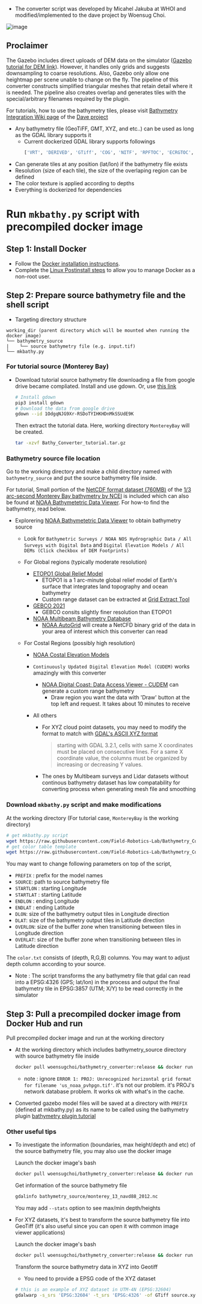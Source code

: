 * The converter script was developed by Micahel Jakuba at WHOI and modified/implemented to the dave project by Woensug Choi.

![image](https://user-images.githubusercontent.com/7955120/149531647-2ba86a11-955d-4684-9d0b-bd53ea0fec3d.png)

## Proclaimer
The Gazebo includes direct uploads of DEM data on the simulator ([Gazebo tutorial for DEM link](http://gazebosim.org/tutorials?tut=dem&cat=build_world)). However, it handles only grids and suggests downsampling to coarse resolutions. Also, Gazebo only allow one heightmap per scene unable to change on the fly. The pipeline of this converter constructs simplified triangular meshes that retain detail where it is needed. The pipeline also creates overlap and generates tiles with the special/arbitrary filenames required by the plugin.

For tutorials, how to use the bathymetry tiles, please visit [Bathymetry Integration Wiki page](https://github.com/Field-Robotics-Lab/dave/wiki/Bathymetry-Integration) of the [Dave project](https://github.com/Field-Robotics-Lab/dave/wiki)

- Any bathymetry file (GeoTiFF, GMT, XYZ, and etc..) can be used as long as the GDAL library supports it
  - Current dockerized GDAL library supports followings
    ```bash
    ['VRT', 'DERIVED', 'GTiff', 'COG', 'NITF', 'RPFTOC', 'ECRGTOC', 'HFA', 'SAR_CEOS', 'CEOS', 'JAXAPALSAR', 'GFF', 'ELAS', 'ESRIC', 'AIG', 'AAIGrid', 'GRASSASCIIGrid', 'ISG', 'SDTS', 'DTED', 'PNG', 'JPEG', 'MEM', 'JDEM', 'GIF', 'BIGGIF', 'ESAT', 'FITS', 'BSB', 'XPM', 'BMP', 'DIMAP', 'AirSAR', 'RS2', 'SAFE', 'PCIDSK', 'PCRaster', 'ILWIS', 'SGI', 'SRTMHGT', 'Leveller', 'Terragen', 'GMT', 'netCDF', 'HDF4', 'HDF4Image', 'ISIS3', 'ISIS2', 'PDS', 'PDS4', 'VICAR', 'TIL', 'ERS', 'JP2OpenJPEG', 'L1B', 'FIT', 'GRIB', 'RMF', 'WCS', 'WMS', 'MSGN', 'RST', 'INGR', 'GSAG', 'GSBG', 'GS7BG', 'COSAR', 'TSX', 'COASP', 'R', 'MAP', 'KMLSUPEROVERLAY', 'WEBP', 'PDF', 'Rasterlite', 'MBTiles', 'PLMOSAIC', 'CALS', 'WMTS', 'SENTINEL2', 'MRF', 'TileDB', 'PNM', 'DOQ1', 'DOQ2', 'PAux', 'MFF', 'MFF2', 'FujiBAS', 'GSC', 'FAST', 'BT', 'LAN', 'CPG', 'IDA', 'NDF', 'EIR', 'DIPEx', 'LCP', 'GTX', 'LOSLAS', 'NTv2', 'CTable2', 'ACE2', 'SNODAS', 'KRO', 'ROI_PAC', 'RRASTER', 'BYN', 'ARG', 'RIK', 'USGSDEM', 'GXF', 'DODS', 'KEA', 'BAG', 'HDF5', 'HDF5Image', 'NWT_GRD', 'NWT_GRC', 'ADRG', 'SRP', 'BLX', 'PostGISRaster', 'SAGA', 'XYZ', 'HF2', 'OZI', 'CTG', 'ZMap', 'NGSGEOID', 'IRIS', 'PRF', 'RDA', 'EEDAI', 'EEDA', 'DAAS', 'SIGDEM', 'TGA', 'OGCAPI', 'STACTA', 'STACIT', 'GNMFile', 'GNMDatabase', 'ESRI Shapefile', 'MapInfo File', 'UK .NTF', 'LVBAG', 'OGR_SDTS', 'S57', 'DGN', 'OGR_VRT', 'REC', 'Memory', 'CSV', 'NAS', 'GML', 'GPX', 'LIBKML', 'KML', 'GeoJSON', 'GeoJSONSeq', 'ESRIJSON', 'TopoJSON', 'Interlis 1', 'Interlis 2', 'OGR_GMT', 'GPKG', 'SQLite', 'OGR_DODS', 'WAsP', 'PostgreSQL', 'OpenFileGDB', 'DXF', 'CAD', 'FlatGeobuf', 'Geoconcept', 'GeoRSS', 'GPSTrackMaker', 'VFK', 'PGDUMP', 'OSM', 'GPSBabel', 'OGR_PDS', 'WFS', 'OAPIF', 'EDIGEO', 'SVG', 'CouchDB', 'Cloudant', 'Idrisi', 'ARCGEN', 'XLS', 'ODS', 'XLSX', 'Elasticsearch', 'Carto', 'AmigoCloud', 'SXF', 'Selafin', 'JML', 'PLSCENES', 'CSW', 'VDV', 'GMLAS', 'MVT', 'NGW', 'MapML', 'TIGER', 'AVCBin', 'AVCE00', 'GenBin', 'ENVI', 'EHdr', 'ISCE', 'Zarr', 'HTTP']
    ```
- Can generate tiles at any position (lat/lon) if the bathymetry file exists
- Resolution (size of each tile), the size of the overlaping region can be defined
- The color texture is applied according to depths
- Everything is dockerized for dependencies

# Run `mkbathy.py` script with precompiled docker image

## Step 1: Install Docker
* Follow the [Docker installation instructions](https://docs.docker.com/engine/install/ubuntu/).
* Complete the [Linux Postinstall steps](https://docs.docker.com/engine/install/linux-postinstall/) to allow you to manage Docker as a non-root user.

## Step 2: Prepare source bathymetry file and the shell script
- Targeting directory structure
```
working_dir (parent directory which will be mounted when running the docker image)
└── bathymetry_source
|    └── source bathymetry file (e.g. input.tif)
└── mkbathy.py
```

### For tutorial source (Monterey Bay)
- Download tutorial source bathymetry file
   downloading a file from google drive became compliated. Install and use gdown. Or, use [this link](https://drive.google.com/file/d/1OdgqNJG9Xr-RSDoTYIHKHDnMkSSUdE9K/view?usp=sharing)

   ```bash
   # Install gdown
   pip3 install gdown
   # Download the data from google drive
   gdown --id 1OdgqNJG9Xr-RSDoTYIHKHDnMkSSUdE9K
   ```

   Then extract the tutorial data. Here, working directory `MontereyBay` will be created.

   ```bash
   tar -xzvf Bathy_Converter_tutorial.tar.gz
   ```


### Bathymetry source file location
Go to the working directory and make a child directory named with `bathymetry_source` and put the source bathymetry file inside.

For tutorial, Small portion of the [NetCDF format dataset (760MB)](https://www.ngdc.noaa.gov/thredds/fileServer/regional/monterey_13_navd88_2012.nc) of the [1/3 arc-second Monterey Bay bathymetry by NCEI](https://www.ncei.noaa.gov/metadata/geoportal/rest/metadata/item/gov.noaa.ngdc.mgg.dem:3544/html) is included which can also be found at [NOAA Bathymetetric Data Viewer](https://www.ncei.noaa.gov/maps/bathymetry/). For how-to find the bathymetry, read below.

- Explorering [NOAA Bathymetetric Data Viewer](https://www.ncei.noaa.gov/maps/bathymetry/) to obtain bathymetry source

  - Look for `Bathymetric Surveys / NOAA NOS Hydrographic Data / All Surveys with Digital Data` and `Digital Elevation Models / All DEMs (Click checkbox of DEM Footprints)`

  - For Global regions (typically moderate resolution)
    - [ETOPO1 Global Relief Model](https://www.ngdc.noaa.gov/mgg/global/global.html)
      - ETOPO1 is a 1 arc-minute global relief model of Earth's surface that integrates land topography and ocean bathymetry
      - Custom range dataset can be extracted at [Grid Extract Tool](https://maps.ngdc.noaa.gov/viewers/grid-extract/index.html)
    - [GEBCO 2021](https://www.gebco.net/data_and_products/gridded_bathymetry_data/)
      - GEBCO consits slightly finer resolution than ETOPO1
    - [NOAA Multibeam Bathymetry Database](https://www.ngdc.noaa.gov/mgg/bathymetry/multibeam.html)
      - [NOAA AutoGrid](https://www.ngdc.noaa.gov/maps/autogrid/) will create a NetCFD binary grid of the data in your area of interest which this converter can read

  - For Costal Regions (possibly high resolution)
    - [NOAA Costal Elevation Models](https://www.ngdc.noaa.gov/mgg/coastal/coastal.html)
    - `Continuously Updated Digital Elevation Model (CUDEM)` works amazingly with this converter
      - [NOAA Digital Coast: Data Access Viewer - CUDEM](https://coast.noaa.gov/dataviewer/#/lidar/search/where:ID=8483) can generate a custom range bathymetry
        - Draw region you want the data with 'Draw' button at the top left and request. It takes about 10 minutes to receive

    - All others
      - For XYZ cloud point datasets, you may need to modify the format to match with [GDAL's ASCII XYZ format](https://gdal.org/drivers/raster/xyz.html)
        > starting with GDAL 3.2.1, cells with same X coordinates must be placed on consecutive lines. For a same X coordinate value, the columns must be organized by increasing or decreasing Y values.
      - The ones by Multibeam surveys and Lidar datasets without continous bathymetry dataset has low compatability for converting process when generating mesh file and smoothing


### Download `mkbathy.py` script and make modifications
At the working directory (For tutorial case, `MontereyBay` is the working directory)
```bash
# get mkbathy.py script
wget https://raw.githubusercontent.com/Field-Robotics-Lab/Bathymetry_Converter/master/mkbathy.py
# get color table template
wget https://raw.githubusercontent.com/Field-Robotics-Lab/Bathymetry_Converter/master/color.txt
```
You may want to change following parameters on top of the script,
- `PREFIX` : prefix for the model names
- `SOURCE`: path to source bathymetry file
- `STARTLON` : starting Longitude
- `STARTLAT` : starting Latitude
- `ENDLON` : ending Longitude
- `ENDLAT` : ending Latitude
- `DLON`: size of the bathymetry output tiles in Longitude direction
- `DLAT`: size of the bathymetry output tiles in Latitude direction
- `OVERLON`: size of the buffer zone when transitioning between tiles in Longitude direction
- `OVERLAT`: size of the buffer zone when transitioning between tiles in Latitude direction

The `color.txt` consists of (depth, R,G,B) columns.
You may want to adjust depth column according to your source.

* Note : The script transforms the any bathymetry file that gdal can read into a EPSG:4326 (GPS; lat/lon) in the process and output the final bathymetry tile in EPSG:3857 (UTM; X/Y) to be read correctly in the simulator

## Step 3: Pull a precompiled docker image from Docker Hub and run
Pull precompiled docker image and run at the working directory

- At the working directory which includes bathymetry_source directory with source bathymetry file inside
  ```bash
  docker pull woensugchoi/bathymetry_converter:release && docker run -it --rm -v $PWD:/home/mkbathy/workdir -w /home/mkbathy/workdir woensugchoi/bathymetry_converter:release python3 mkbathy.py
  ```
  * note : ignore `ERROR 1: PROJ: Unrecognized horizontal grid format for filename 'us_noaa_pvhpgn.tif'`. it's not our problem. it's PROJ's network database problem. It works ok with what's in the cache.

- Converted gazebo model files will be saved at a directory with `PREFIX` (defined at mkbathy.py) as its name to be called using the bathymetry plugin [bathymetry plugin tutorial](https://github.com/Field-Robotics-Lab/dave/wiki/Bathymetry-Integration)


### Other useful tips
- To investigate the information (boundaries, max height/depth and etc) of the source bathymetry file, you may also use the docker image

  Launch the docker image's bash
  ```bash
  docker pull woensugchoi/bathymetry_converter:release && docker run -it --rm -v $PWD:/home/mkbathy/workdir -w /home/mkbathy/workdir woensugchoi/bathymetry_converter:release bash
  ```

  Get information of the source bathymetry file

  ```bash
  gdalinfo bathymetry_source/monterey_13_navd88_2012.nc
  ```

  You may add `--stats` option to see max/min depth/heights

- For XYZ datasets, it's best to transform the source bathymetry file into GeoTiff (it's also useful since you can open it with common image viewer applications)

  Launch the docker image's bash
  ```bash
  docker pull woensugchoi/bathymetry_converter:release && docker run -it --rm -v $PWD:/home/mkbathy/workdir -w /home/mkbathy/workdir woensugchoi/bathymetry_converter:release bash
  ```

  Transform the source bathymetry data in XYZ into Geotiff
  - You need to provide a EPSG code of the XYZ dataset

  ```bash
  # this is an example of XYZ dataset in UTM-4N (EPSG:32604)
  gdalwarp -s_srs 'EPSG:32604' -t_srs 'EPSG:4326' -of GTiff source.xyz source.tif
  ```
